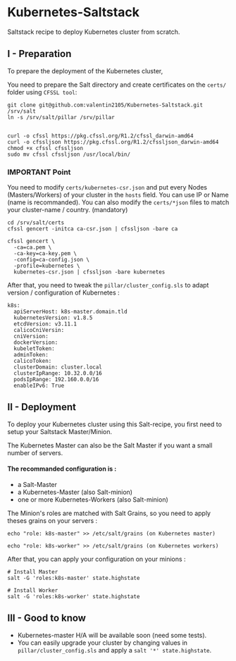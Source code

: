 # Kubernetes-Saltstack
Saltstack recipe to deploy Kubernetes cluster from scratch. 

## I - Preparation

To prepare the deployment of the Kubernetes cluster, 

You need to prepare the Salt directory and create certificates on the `certs/` folder using `CFSSL tool`: 

```
git clone git@github.com:valentin2105/Kubernetes-Saltstack.git /srv/salt
ln -s /srv/salt/pillar /srv/pillar


curl -o cfssl https://pkg.cfssl.org/R1.2/cfssl_darwin-amd64
curl -o cfssljson https://pkg.cfssl.org/R1.2/cfssljson_darwin-amd64
chmod +x cfssl cfssljson
sudo mv cfssl cfssljson /usr/local/bin/
```

### IMPORTANT Point
You need to modify `certs/kubernetes-csr.json` and put every Nodes (Masters/Workers) of your cluster in the `hosts` field.
You can use IP or Name (name is recommanded).
You can also modify the `certs/*json` files to match your cluster-name / country. (mandatory)

```
cd /srv/salt/certs 
cfssl gencert -initca ca-csr.json | cfssljson -bare ca

cfssl gencert \
  -ca=ca.pem \
  -ca-key=ca-key.pem \
  -config=ca-config.json \
  -profile=kubernetes \
  kubernetes-csr.json | cfssljson -bare kubernetes

```
After that, you need to tweak the `pillar/cluster_config.sls` to adapt version / configuration of Kubernetes : 

```
k8s:
  apiServerHost: k8s-master.domain.tld 
  kubernetesVersion: v1.8.5
  etcdVersion: v3.11.1
  calicoCniVersin: 
  cniVersion: 
  dockerVersion: 
  kubeletToken:
  adminToken: 
  calicoToken:
  clusterDomain: cluster.local
  clusterIpRange: 10.32.0.0/16
  podsIpRange: 192.160.0.0/16
  enableIPv6: True
```

## II - Deployment

To deploy your Kubernetes cluster using this Salt-recipe, you first need to setup your Saltstack Master/Minion. 

The Kubernetes Master can also be the Salt Master if you want a small number of servers. 

#### The recommanded configuration is : 

- a Salt-Master
- a Kubernetes-Master (also Salt-minion)
- one or more Kubernetes-Workers (also Salt-minion)

The Minion's roles are matched with Salt Grains, so you need to apply theses grains on your servers : 

```
echo "role: k8s-master" >> /etc/salt/grains (on Kubernetes master)

echo "role: k8s-worker" >> /etc/salt/grains (on Kubernetes workers)
```


After that, you can apply your configuration on your minions :

```
# Install Master
salt -G 'roles:k8s-master' state.highstate

# Install Worker
salt -G 'roles:k8s-worker' state.highstate

```

## III - Good to know

- Kubernetes-master H/A will be available soon (need some tests).
- You can easily upgrade your cluster by changing values in `pillar/cluster_config.sls` and apply a `salt '*' state.highstate`.
